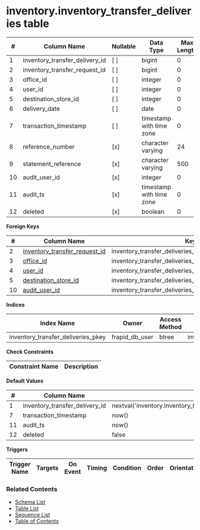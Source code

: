 # inventory.inventory_transfer_deliveries table



| # | Column Name | Nullable | Data Type | Max Length | Description |
| --- | --- | --- | --- | --- | --- |
| 1 | inventory_transfer_delivery_id | [ ] | bigint | 0 |  |
| 2 | inventory_transfer_request_id | [ ] | bigint | 0 |  |
| 3 | office_id | [ ] | integer | 0 |  |
| 4 | user_id | [ ] | integer | 0 |  |
| 5 | destination_store_id | [ ] | integer | 0 |  |
| 6 | delivery_date | [ ] | date | 0 |  |
| 7 | transaction_timestamp | [ ] | timestamp with time zone | 0 |  |
| 8 | reference_number | [x] | character varying | 24 |  |
| 9 | statement_reference | [x] | character varying | 500 |  |
| 10 | audit_user_id | [x] | integer | 0 |  |
| 11 | audit_ts | [x] | timestamp with time zone | 0 |  |
| 12 | deleted | [x] | boolean | 0 |  |



**Foreign Keys**

| # | Column Name | Key Name | References |
| --- | --- | --- | --- |
| 2 | [inventory_transfer_request_id](../inventory/inventory_transfer_requests.md) | inventory_transfer_deliveries_inventory_transfer_request_i_fkey | inventory.inventory_transfer_requests.inventory_transfer_request_id |
| 3 | [office_id](../core/offices.md) | inventory_transfer_deliveries_office_id_fkey | core.offices.office_id |
| 4 | [user_id](../account/users.md) | inventory_transfer_deliveries_user_id_fkey | account.users.user_id |
| 5 | [destination_store_id](../inventory/stores.md) | inventory_transfer_deliveries_destination_store_id_fkey | inventory.stores.store_id |
| 10 | [audit_user_id](../account/users.md) | inventory_transfer_deliveries_audit_user_id_fkey | account.users.user_id |



**Indices**

| Index Name | Owner | Access Method | Definition | Description |
| --- | --- | --- | --- | --- |
| inventory_transfer_deliveries_pkey | frapid_db_user | btree | inventory_transfer_delivery_id |  |



**Check Constraints**

| Constraint Name | Description |
| --- | --- |



**Default Values**

| # | Column Name | Default |
| --- | --- | --- |
| 1 | inventory_transfer_delivery_id | nextval('inventory.inventory_transfer_deliveries_inventory_transfer_delivery_i_seq'::regclass) |
| 7 | transaction_timestamp | now() |
| 11 | audit_ts | now() |
| 12 | deleted | false |


**Triggers**

| Trigger Name | Targets | On Event | Timing | Condition | Order | Orientation | Description |
| --- | --- | --- | --- | --- | --- | --- | --- |


### Related Contents
* [Schema List](../../schemas.md)
* [Table List](../../tables.md)
* [Sequence List](../../sequences.md)
* [Table of Contents](../../README.md)
